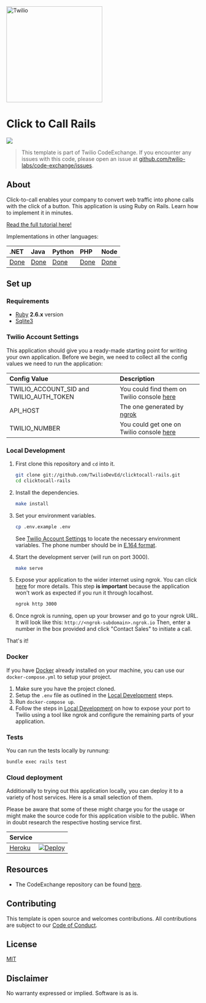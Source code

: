 <a href="https://www.twilio.com">
  <img src="https://static0.twilio.com/marketing/bundles/marketing/img/logos/wordmark-red.svg" alt="Twilio" width="250" />
</a>

# Click to Call Rails

![](https://github.com/TwilioDevEd/clicktocall-rails/workflows/Ruby/badge.svg)

> This template is part of Twilio CodeExchange. If you encounter any issues with this code, please open an issue at [github.com/twilio-labs/code-exchange/issues](https://github.com/twilio-labs/code-exchange/issues).

## About

Click-to-call enables your company to convert web traffic into phone calls with
the click of a button. This application is using Ruby on Rails. Learn how to implement it in minutes.

[Read the full tutorial here!](https://www.twilio.com/docs/tutorials/walkthrough/click-to-call/ruby/rails)

Implementations in other languages:

| .NET | Java | Python | PHP | Node |
| :--- | :--- | :----- | :-- | :--- |
| [Done](https://github.com/TwilioDevEd/clicktocall-csharp) | [Done](https://github.com/TwilioDevEd/clicktocall-spring)  | [Done](https://github.com/TwilioDevEd/clicktocall-flask)  | [Done](https://github.com/TwilioDevEd/clicktocall-php) | [Done](https://github.com/TwilioDevEd/clicktocall-node)  |

## Set up

### Requirements

- [Ruby](https://www.ruby-lang.org/) **2.6.x** version
- [Sqlite3](https://www.sqlite.org/)

### Twilio Account Settings

This application should give you a ready-made starting point for writing your own application.
Before we begin, we need to collect all the config values we need to run the application:

| Config Value | Description |
| :----------  | :---------- |
| TWILIO_ACCOUNT_SID and TWILIO_AUTH_TOKEN | You could find them on Twilio console [here](https://www.twilio.com/console/account/settings) |
| API_HOST | The one generated by [ngrok](https://ngrok.com/) |
| TWILIO_NUMBER | You could get one on Twilio console [here](https://www.twilio.com/console/phone-numbers/incoming) |

### Local Development

1. First clone this repository and `cd` into it.

   ```bash
   git clone git://github.com/TwilioDevEd/clicktocall-rails.git
   cd clicktocall-rails
   ```

2. Install the dependencies.

   ```bash
   make install
   ```

3. Set your environment variables.

   ```bash
   cp .env.example .env
   ```

   See [Twilio Account Settings](#twilio-account-settings) to locate the necessary environment variables. The phone number should be in [E.164 format](https://www.twilio.com/help/faq/phone-numbers/how-do-i-format-phone-numbers-to-work-internationally).

4. Start the development server (will run on port 3000).

   ```bash
   make serve
   ```

5. Expose your application to the wider internet using ngrok. You can click [here](https://www.twilio.com/blog/2015/09/6-awesome-reasons-to-use-ngrok-when-testing-webhooks.html) for more details. This step **is important** because the application won't work as expected if you run it through localhost.

   ```bash
   ngrok http 3000
   ```

6. Once ngrok is running, open up your browser and go to your ngrok URL. It will look like this: `http://<ngrok-subdomain>.ngrok.io`
Then, enter a number in the box provided and click "Contact Sales" to initiate a call.

That's it!

### Docker

If you have [Docker](https://www.docker.com/) already installed on your machine, you can use our `docker-compose.yml` to setup your project.

1. Make sure you have the project cloned.
2. Setup the `.env` file as outlined in the [Local Development](#local-development) steps.
3. Run `docker-compose up`.
4. Follow the steps in [Local Development](#local-development) on how to expose your port to Twilio using a tool like ngrok and configure the remaining parts of your application.

### Tests

You can run the tests locally by runnung:

```bash
bundle exec rails test
```

### Cloud deployment

Additionally to trying out this application locally, you can deploy it to a variety of host services. Here is a small selection of them.

Please be aware that some of these might charge you for the usage or might make the source code for this application visible to the public. When in doubt research the respective hosting service first.

| Service                           |                                                                                                                                                                                                                           |
| :-------------------------------- | :------------------------------------------------------------------------------------------------------------------------------------------------------------------------------------------------------------------------ |
| [Heroku](https://www.heroku.com/) | [![Deploy](https://www.herokucdn.com/deploy/button.svg)](https://heroku.com/deploy)                                                                                                                                       |

## Resources

- The CodeExchange repository can be found [here](https://github.com/twilio-labs/code-exchange/).

## Contributing

This template is open source and welcomes contributions. All contributions are subject to our [Code of Conduct](https://github.com/twilio-labs/.github/blob/master/CODE_OF_CONDUCT.md).

## License

[MIT](http://www.opensource.org/licenses/mit-license.html)

## Disclaimer

No warranty expressed or implied. Software is as is.

[twilio]: https://www.twilio.com
